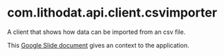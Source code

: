 
# com.lithodat.api.client.csvimporter
A client that shows how data can be imported from an csv file.

This [Google Slide document](https://docs.google.com/presentation/d/1WQgBAHUzUFU9I19FWfKUKQDxXc5G71Nft6czgzw08Vk/edit#slide=id.g8e222cba3c_0_0) gives an context to the application.
